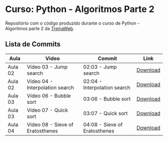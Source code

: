 # Curso: Python - Algoritmos Parte 2

Repositório com o código produzido durante o curso de Python - Algoritmos parte 2 da [TreinaWeb](https://www.treinaweb.com.br/).

## Lista de Commits

| Aula    | Video                            | Commit                        | Link                                                                                                                              |
| ------- | -------------------------------- | ----------------------------- | --------------------------------------------------------------------------------------------------------------------------------- |
| Aula 02 | Vídeo 03 - Jump search           | 02:03 - Jump search           | [Download](https://github.com/treinaweb/treinaweb-python-algoritmos-parte-2/archive/a1a35ee9ed46371234192b6f463705517b785c33.zip) |
| Aula 02 | Vídeo 04 - Interpolation search  | 02:04 - Interpolation search  | [Download](https://github.com/treinaweb/treinaweb-python-algoritmos-parte-2/archive/4494c4de52f19f94ab2aa0f49f1f324a39add8d3.zip) |
| Aula 03 | Vídeo 06 - Bubble sort           | 03:06 - Bubble sort           | [Download](https://github.com/treinaweb/treinaweb-python-algoritmos-parte-2/archive/a412ea35970960cd4c924a43b20cd6fa5a3aa350.zip) |
| Aula 03 | Vídeo 07 - Quick sort            | 03:07 - Quick sort            | [Download](https://github.com/treinaweb/treinaweb-python-algoritmos-parte-2/archive/2803b2d4ffd140d4533921887583ffb988072ac5.zip) |
| Aula 04 | Vídeo 08 - Sieve of Eratosthenes | 04:08 - Sieve of Eratosthenes | [Download](https://github.com/treinaweb/treinaweb-python-algoritmos-parte-2/archive/98d13f414e5e5f8637ac2b87dc46a275861e303b.zip) |
